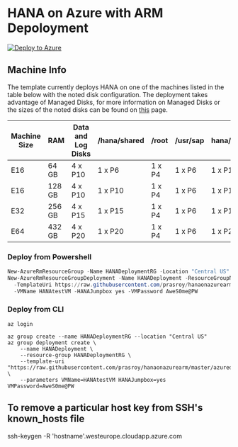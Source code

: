 # HANA on Azure with ARM Depoloyment

[![Deploy to Azure](http://azuredeploy.net/deploybutton.png)](https://portal.azure.com/#create/Microsoft.Template/uri/https%3A%2F%2Fraw.githubusercontent.com%2Fprasroy%2Fhanaonazurearm%2Fmaster%2Fazuredeploy.json)

## Machine Info
The template currently deploys HANA on one of the machines listed in the table below with the noted disk configuration.  The deployment takes advantage of Managed Disks, for more information on Managed Disks or the sizes of the noted disks can be found on [this](https://docs.microsoft.com/en-us/azure/storage/storage-managed-disks-overview#pricing-and-billing) page.

Machine Size | RAM | Data and Log Disks | /hana/shared | /root | /usr/sap | hana/backup
------------ | --- | ------------------ | ------------ | ----- | -------- | -----------
E16 | 64 GB | 4 x P10 | 1 x P6 | 1 x P4 | 1 x P6 | 1 x P10
E16 | 128 GB | 4 x P10 | 1 x P10 | 1 x P4 | 1 x P6 | 1 x P10
E32 | 256 GB | 4 x P15 | 1 x P15 | 1 x P4 | 1 x P6 | 1 x P15
E64 | 432 GB | 4 x P20 | 1 x P20 | 1 x P4 | 1 x P6 | 1 x P20

### Deploy from Powershell

```powershell
New-AzureRmResourceGroup -Name HANADeploymentRG -Location "Central US"
New-AzureRmResourceGroupDeployment -Name HANADeployment -ResourceGroupName HANADeploymentRG `
  -TemplateUri https://raw.githubusercontent.com/prasroy/hanaonazurearm/master/azuredeploy.json `
  -VMName HANAtestVM -HANAJumpbox yes -VMPassword AweS0me@PW
```

### Deploy from CLI
```
az login

az group create --name HANADeploymentRG --location "Central US"
az group deployment create \
    --name HANADeployment \
    --resource-group HANADeploymentRG \
    --template-uri "https://raw.githubusercontent.com/prasroy/hanaonazurearm/master/azuredeploy.json" \
    --parameters VMName=HANAtestVM HANAJumpbox=yes VMPassword=AweS0me@PW
```

## To remove a particular host key from SSH's known_hosts file
ssh-keygen -R 'hostname'.westeurope.cloudapp.azure.com

